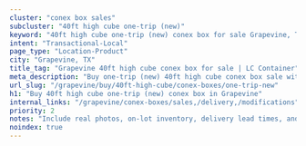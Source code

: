 ```yaml
---
cluster: "conex box sales"
subcluster: "40ft high cube one-trip (new)"
keyword: "40ft high cube one-trip (new) conex box for sale Grapevine, TX"
intent: "Transactional-Local"
page_type: "Location-Product"
city: "Grapevine, TX"
title_tag: "Grapevine 40ft high cube conex box for sale | LC Container"
meta_description: "Buy one-trip (new) 40ft high cube conex box sale with local delivery in Grapevine, TX. LC Container — local Since 2003. Request a fast quote today."
url_slug: "/grapevine/buy/40ft-high-cube/conex-boxes/one-trip-new"
h1: "Buy 40ft high cube one-trip (new) conex box in Grapevine"
internal_links: "/grapevine/conex-boxes/sales,/delivery,/modifications"
priority: 2
notes: "Include real photos, on-lot inventory, delivery lead times, and financing info."
noindex: true
---
```


<!-- TODO: Add unique city/inventory copy, images, and internal links here. -->
